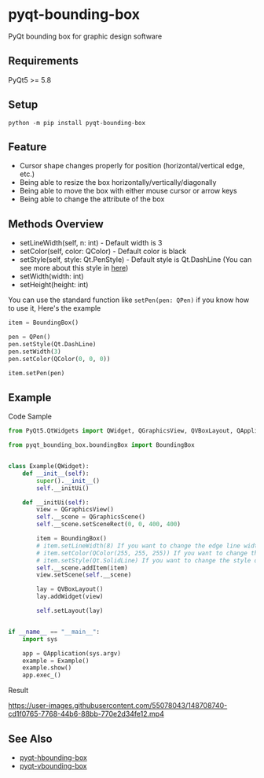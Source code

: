 # pyqt-bounding-box
PyQt bounding box for graphic design software

## Requirements
PyQt5 >= 5.8

## Setup
`python -m pip install pyqt-bounding-box`

## Feature
* Cursor shape changes properly for position (horizontal/vertical edge, etc.)
* Being able to resize the box horizontally/vertically/diagonally 
* Being able to move the box with either mouse cursor or arrow keys
* Being able to change the attribute of the box

## Methods Overview
* setLineWidth(self, n: int) - Default width is 3
* setColor(self, color: QColor) - Default color is black
* setStyle(self, style: Qt.PenStyle) - Default style is Qt.DashLine (You can see more about this style in <a href="https://doc.qt.io/qt-6/qt.html#PenStyle-enum">here</a>)
* setWidth(width: int)
* setHeight(height: int)

You can use the standard function like `setPen(pen: QPen)` if you know how to use it, Here's the example

```python
item = BoundingBox()

pen = QPen()
pen.setStyle(Qt.DashLine)
pen.setWidth(3)
pen.setColor(QColor(0, 0, 0))

item.setPen(pen)
```

## Example
Code Sample

```python
from PyQt5.QtWidgets import QWidget, QGraphicsView, QVBoxLayout, QApplication, QGraphicsScene

from pyqt_bounding_box.boundingBox import BoundingBox


class Example(QWidget):
    def __init__(self):
        super().__init__()
        self.__initUi()

    def __initUi(self):
        view = QGraphicsView()
        self.__scene = QGraphicsScene()
        self.__scene.setSceneRect(0, 0, 400, 400)

        item = BoundingBox()
        # item.setLineWidth(8) If you want to change the edge line width, add the code.
        # item.setColor(QColor(255, 255, 255)) If you want to change the color of the line to white, add the code.
        # item.setStyle(Qt.SolidLine) If you want to change the style of line from dashed to solid line, add the code.
        self.__scene.addItem(item)
        view.setScene(self.__scene)

        lay = QVBoxLayout()
        lay.addWidget(view)

        self.setLayout(lay)


if __name__ == "__main__":
    import sys

    app = QApplication(sys.argv)
    example = Example()
    example.show()
    app.exec_()
```

Result

https://user-images.githubusercontent.com/55078043/148708740-cd1f0765-7768-44b6-88bb-770e2d34fe12.mp4

## See Also
* <a href="https://github.com/yjg30737/pyqt-hbounding-box.git">pyqt-hbounding-box</a>
* <a href="https://github.com/yjg30737/pyqt-vbounding-box.git">pyqt-vbounding-box</a>
